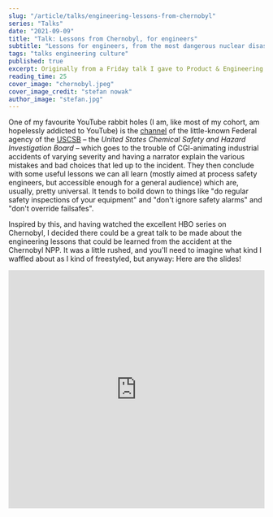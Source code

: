 ```yaml
---
slug: "/article/talks/engineering-lessons-from-chernobyl"
series: "Talks"
date: "2021-09-09"
title: "Talk: Lessons from Chernobyl, for engineers"
subtitle: "Lessons for engineers, from the most dangerous nuclear disaster in history"
tags: "talks engineering culture"
published: true
excerpt: Originally from a Friday talk I gave to Product & Engineering at tails.com in 2021.
reading_time: 25
cover_image: "chernobyl.jpeg"
cover_image_credit: "stefan nowak"
author_image: "stefan.jpg"
---
```


One of my favourite YouTube rabbit holes (I am, like most of my cohort, am hopelessly addicted to YouTube) is the [channel](https://www.youtube.com/user/USCSB) of the little-known Federal agency of the [USCSB](https://www.csb.gov/about-the-csb/) – the *United States Chemical Safety and Hazard Investigation Board* – which goes to the trouble of CGI-animating industrial accidents of varying severity and having a narrator explain the various mistakes and bad choices that led up to the incident. They then conclude with some useful lessons we can all learn (mostly aimed at process safety engineers, but accessible enough for a general audience) which are, usually, pretty universal. It tends to boild down to things like "do regular safety inspections of your equipment" and "don't ignore safety alarms" and "don't override failsafes".

Inspired by this, and having watched the excellent HBO series on Chernobyl, I decided there could be a great talk to be made about the engineering lessons that could be learned from the accident at the Chernobyl NPP. It was a little rushed, and you'll need to imagine what kind  I waffled about as I kind of freestyled, but anyway: Here are the slides!

<iframe src="https://docs.google.com/presentation/d/e/2PACX-1vTgfiJW6nGdiHefqZjGUlhRy2Oq-c2jHZTrlmA6hVp_Ep2flu17ZTxGA2PcXZE_k80zIglY5iev6qcV/embed?start=false&loop=true&delayms=5000" frameborder="0" width="100%" height="469" allowfullscreen="true" mozallowfullscreen="true" webkitallowfullscreen="true"></iframe>
